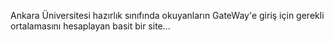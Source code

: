 ﻿Ankara Üniversitesi hazırlık sınıfında okuyanların GateWay'e giriş için gerekli ortalamasını hesaplayan basit bir site...
